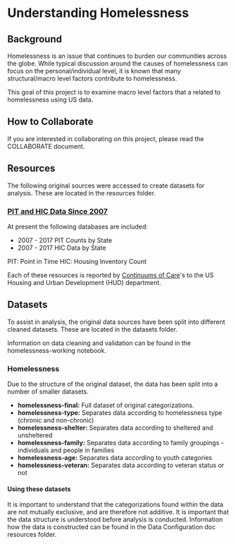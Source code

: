 # Understanding Homelessness
## Background
Homelessness is an issue that continues to burden our communities across the globe. While typical discussion around the causes of homelessness can focus on the personal/individual level, it is known that many structural/macro level factors contribute to homelessness.

This goal of this project is to examine macro level factors that a related to homelessness using US data.

## How to Collaborate
If you are interested in collaborating on this project, please read the COLLABORATE document. 

## Resources
The following original sources were accessed to create datasets for analysis. These are located in the resources folder.

### [PIT and HIC Data Since 2007](https://www.hudexchange.info/resource/3031/pit-and-hic-data-since-2007/)
At present the following databases are included:
- 2007 - 2017 PIT Counts by State
- 2007 - 2017 HIC Data by State

PIT: Point in Time
HIC: Housing Inventory Count

Each of these resources is reported by [Continuums of Care](https://www.hudexchange.info/programs/coc/)'s to the US Housing and Urban Development (HUD) department.

## Datasets
To assist in analysis, the original data sources have been split into different cleaned datasets. These are located in the datasets folder.

Information on data cleaning and validation can be found in the homelessness-working notebook.

### Homelessness
Due to the structure of the original dataset, the data has been split into a number of smaller datasets.
- **homelessness-final:** Full dataset of original categorizations.
- **homelessness-type:** Separates data according to homelessness type (chronic and non-chronic)
- **homelessness-shelter:** Separates data according to sheltered and unsheltered
- **homelessness-family:** Separates data according to family groupings - individuals and people in families
- **homelessness-age:** Separates data according to youth categories
- **homelessness-veteran:** Separates data according to veteran status or not

#### Using these datasets
It is important to understand that the categorizations found within the data are not mutually exclusive, and are therefore not additive. It is important that the data structure is understood before analysis is conducted. Information how the data is constructed can be found in the Data Configuration doc resources folder.
